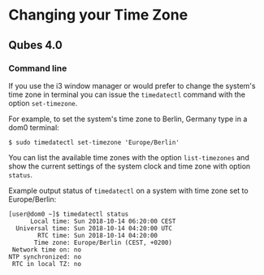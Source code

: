 
# Changing your Time Zone #

## Qubes 4.0 ##

### Command line ###

If you use the i3 window manager or would prefer to change the system's time
zone in terminal you can issue the `timedatectl` command with the option
`set-timezone`.

For example, to set the system's time zone to Berlin, Germany type in a dom0
terminal:

    $ sudo timedatectl set-timezone 'Europe/Berlin'

You can list the available time zones with the option `list-timezones` and show
the current settings of the system clock and time zone with option `status`.

Example output status of `timedatectl` on a system with time zone set to
Europe/Berlin:

    [user@dom0 ~]$ timedatectl status
          Local time: Sun 2018-10-14 06:20:00 CEST
      Universal time: Sun 2018-10-14 04:20:00 UTC
            RTC time: Sun 2018-10-14 04:20:00
           Time zone: Europe/Berlin (CEST, +0200)
     Network time on: no
    NTP synchronized: no
     RTC in local TZ: no

